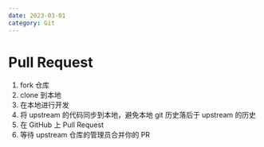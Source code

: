 ```yaml
---
date: 2023-03-01
category: Git
---
```


# Pull Request

1. fork 仓库
2. clone 到本地
3. 在本地进行开发
4. 将 upstream 的代码同步到本地，避免本地 git 历史落后于 upstream 的历史
5. 在 GitHub 上 Pull Request
6. 等待 upstream 仓库的管理员合并你的 PR
